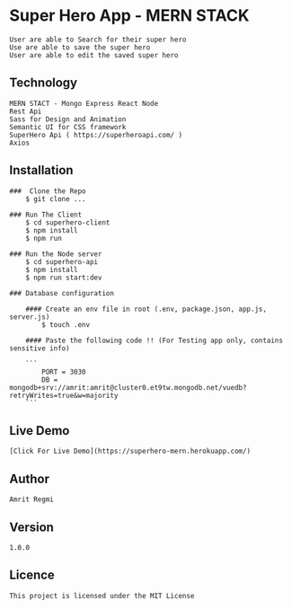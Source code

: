 # Super Hero App - MERN STACK

    User are able to Search for their super hero 
    Use are able to save the super hero 
    User are able to edit the saved super hero

## Technology

    MERN STACT - Mongo Express React Node
    Rest Api 
    Sass for Design and Animation
    Semantic UI for CSS framework
    SuperHero Api ( https://superheroapi.com/ )
    Axios


## Installation

    ###  Clone the Repo 
        $ git clone ...

    ### Run The Client 
        $ cd superhero-client
        $ npm install 
        $ npm run 

    ### Run the Node server
        $ cd superhero-api
        $ npm install
        $ npm run start:dev

    ### Database configuration 

        #### Create an env file in root (.env, package.json, app.js, server.js)
            $ touch .env 
        
        #### Paste the following code !! (For Testing app only, contains sensitive info)

        ```
            PORT = 3030
            DB = mongodb+srv://amrit:amrit@cluster0.et9tw.mongodb.net/vuedb?retryWrites=true&w=majority
        ```

## Live Demo 

    [Click For Live Demo](https://superhero-mern.herokuapp.com/)
     
## Author 
    Amrit Regmi 

## Version 
    1.0.0

## Licence 
    This project is licensed under the MIT License
